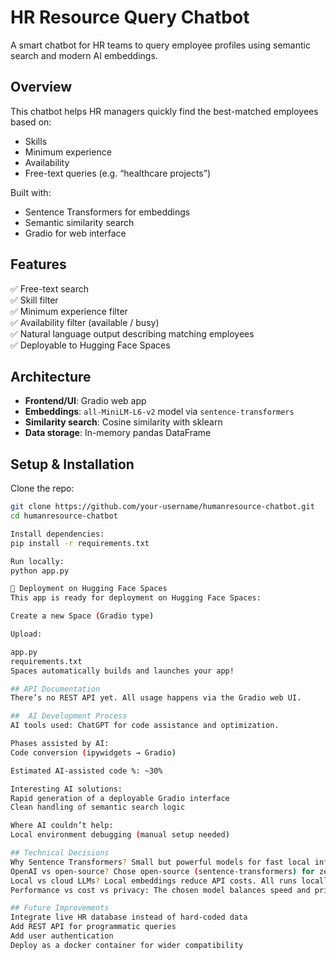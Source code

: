 #  HR Resource Query Chatbot

A smart chatbot for HR teams to query employee profiles using semantic search and modern AI embeddings.

##  Overview

This chatbot helps HR managers quickly find the best-matched employees based on:
- Skills
- Minimum experience
- Availability
- Free-text queries (e.g. “healthcare projects”)

Built with:
- Sentence Transformers for embeddings
- Semantic similarity search
- Gradio for web interface

##  Features

✅ Free-text search  
✅ Skill filter  
✅ Minimum experience filter  
✅ Availability filter (available / busy)  
✅ Natural language output describing matching employees  
✅ Deployable to Hugging Face Spaces

##  Architecture

- **Frontend/UI**: Gradio web app
- **Embeddings**: `all-MiniLM-L6-v2` model via `sentence-transformers`
- **Similarity search**: Cosine similarity with sklearn
- **Data storage**: In-memory pandas DataFrame

##  Setup & Installation

Clone the repo:

```bash
git clone https://github.com/your-username/humanresource-chatbot.git
cd humanresource-chatbot

Install dependencies:
pip install -r requirements.txt

Run locally:
python app.py

🔗 Deployment on Hugging Face Spaces
This app is ready for deployment on Hugging Face Spaces:

Create a new Space (Gradio type)

Upload:

app.py
requirements.txt
Spaces automatically builds and launches your app!

## API Documentation
There’s no REST API yet. All usage happens via the Gradio web UI.

##  AI Development Process
AI tools used: ChatGPT for code assistance and optimization.

Phases assisted by AI:
Code conversion (ipywidgets → Gradio)

Estimated AI-assisted code %: ~30%

Interesting AI solutions:
Rapid generation of a deployable Gradio interface
Clean handling of semantic search logic

Where AI couldn’t help:
Local environment debugging (manual setup needed)

## Technical Decisions
Why Sentence Transformers? Small but powerful models for fast local inference.
OpenAI vs open-source? Chose open-source (sentence-transformers) for zero cost and privacy.
Local vs cloud LLMs? Local embeddings reduce API costs. All runs locally without cloud APIs.
Performance vs cost vs privacy: The chosen model balances speed and privacy while avoiding cloud costs.

## Future Improvements
Integrate live HR database instead of hard-coded data
Add REST API for programmatic queries
Add user authentication
Deploy as a docker container for wider compatibility
